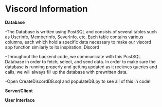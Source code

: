 # Viscord Information 

**Database**

  -The Database is written using PostSQL and consists of several tables such as UserInfo, MemberInfo, SeverInfo, etc. Each table contains various columns, each which hold a specific data necessary to make our viscord app function similarly to its inspiration: Discord 
  
  -Throughout the backend code, we communicate with this PostSQL Database in order to fetch, select, and send data. In order to make sure the database is running properly and getting updated as it recieves queries and calls, we will always fill up the database with prewritten data. 

  -Open CreateDiscordDB.sql and populateDB.py to see all of this in code!

  

**Server/Client**


**User Interface**
